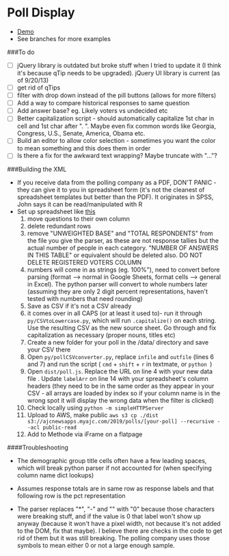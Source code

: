 # Poll Display
- [Demo](http://www.myajc.com/news/middle-class-poll/)
- See branches for more examples

###To do
- [ ] jQuery library is outdated but broke stuff when I tried to update it (I think it's because qTip needs to be upgraded). jQuery UI library is current (as of 9/20/13)
- [ ] get rid of qTips
- [ ] filter with drop down instead of the pill buttons (allows for more filters)
- [ ] Add a way to compare historical responses to same question
- [ ] Add answer base? eg. Likely voters vs undecided etc
- [ ] Better capitalization script - should automatically capitalize 1st char in cell and 1st char after ". ". Maybe even fix common words like Georgia, Congress, U.S., Senate, America, Obama etc.
- [ ] Build an editor to allow color selection - sometimes you want the color to mean something and this does them in order
- [ ] Is there a fix for the awkward text wrapping? Maybe truncate with "..."?

###Building the XML
- If you receive data from the polling company as a PDF, DON'T PANIC - they can give it to you in spreadsheet form (it's not the cleanest of spreadsheet templates but better than the PDF). It originates in SPSS, John says it can be read/manipulated with R
- Set up spreadsheet like <a href="https://docs.google.com/spreadsheets/d/1Jr_sDRJTEBg3BDvQ8JGH5IhBl34TaE2QP4ZGxD2C398/edit?usp=sharing">this</a>
	1. move questions to their own column
	2. delete redundant rows
	3. remove "UNWEIGHTED BASE" and "TOTAL RESPONDENTS" from the file you give the parser, as these are not response tallies but the actual number of people in each category. "NUMBER OF ANSWERS IN THIS TABLE" or equivalent should be deleted also. DO NOT DELETE REGISTERED VOTERS COLUMN
	4. numbers will come in as strings (eg. 100%"), need to convert before parsing (format --> normal in Google Sheets, format cells --> general in Excel). The python parser will convert to whole numbers later (assuming they are only 2 digit percent representations, haven't tested with numbers that need rounding)
	5. Save as CSV if it's not a CSV already
	6. it comes over in all CAPS (or at least it used to)- run it through `py/CSVtoLowercase.py`, which will run `.capitalize()` on each string. Use the resulting CSV as the new source sheet. Go through and fix capitalization as necessary (proper nouns, titles etc)
	7. Create a new folder for your poll in the /data/ directory and save your CSV there
	8. Open `py/pollCSVconverter.py`, replace `infile` and `outfile` (lines 6 and 7) and run the script ( `cmd` + `shift` + `r` in textmate, or `python `)
	9. Open `dist/poll.js`.  Replace the URL on line 4 with your new data file . Update `labelArr` on line 14 with your spreadsheet's column headers (they need to be in the same order as they appear in your CSV - all arrays are loaded by index so if your column name is in the wrong spot it will display the wrong data when the filter is clicked)
	10. Check locally using `python -m simpleHTTPServer`
	11. Upload to AWS, make public `aws s3 cp ./dist s3://ajcnewsapps.myajc.com/2019/polls/[your-poll] --recursive --acl public-read`
	12. Add to Methode via iFrame on a flatpage


####Troubleshooting
- The demographic group title cells often have a few leading spaces, which will break python parser if not accounted for (when specifying column name dict lookups)

- Assumes response totals are in same row as response labels and that following row is the pct representation

- The parser replaces "*", "-" and "" with "0" because those characters were breaking stuff, and if the value is 0 that label won't show up anyway (because it won't have a pixel width, not because it's not added to the DOM, fix that maybe). I believe there are checks in the code to get rid of them but it was still breaking. The polling company uses those symbols to mean either 0 or not a large enough sample.

